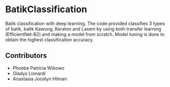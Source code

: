# BatikClassification
Batik classification with deep learning.
The code provided classifies 3 types of batik, batik Kawung, Keraton and Lasem by using both transfer learning (EfficientNet-B2) and making a model from scratch. Model tuning is done to obtain the highest classification accuracy.

## Contributors
- Phoebe Patricia Wibowo
- Gladys Lionardi
- Anastasia Jocelyn Hilman
